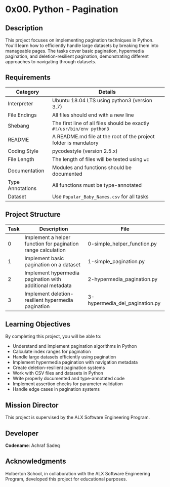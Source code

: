 # 0x00. Python - Pagination

## Description

This project focuses on implementing pagination techniques in Python. You'll learn how to efficiently handle large datasets by breaking them into manageable pages. The tasks cover basic pagination, hypermedia pagination, and deletion-resilient pagination, demonstrating different approaches to navigating through datasets.

## Requirements

| Category | Details |
|----------|---------|
| Interpreter | Ubuntu 18.04 LTS using python3 (version 3.7) |
| File Endings | All files should end with a new line |
| Shebang | The first line of all files should be exactly `#!/usr/bin/env python3` |
| README | A README.md file at the root of the project folder is mandatory |
| Coding Style | pycodestyle (version 2.5.x) |
| File Length | The length of files will be tested using `wc` |
| Documentation | Modules and functions should be documented |
| Type Annotations | All functions must be type-annotated |
| Dataset | Use `Popular_Baby_Names.csv` for all tasks |

## Project Structure

| Task | Description | File |
|------|-------------|------|
| 0 | Implement a helper function for pagination range calculation | 0-simple_helper_function.py |
| 1 | Implement basic pagination on a dataset | 1-simple_pagination.py |
| 2 | Implement hypermedia pagination with additional metadata | 2-hypermedia_pagination.py |
| 3 | Implement deletion-resilient hypermedia pagination | 3-hypermedia_del_pagination.py |

## Learning Objectives

By completing this project, you will be able to:

* Understand and implement pagination algorithms in Python
* Calculate index ranges for pagination
* Handle large datasets efficiently using pagination
* Implement hypermedia pagination with navigation metadata
* Create deletion-resilient pagination systems
* Work with CSV files and datasets in Python
* Write properly documented and type-annotated code
* Implement assertion checks for parameter validation
* Handle edge cases in pagination systems

## Mission Director
This project is supervised by the ALX Software Engineering Program.

## Developer
**Codename**: Achraf Sadeq

## Acknowledgments
Holberton School, in collaboration with the ALX Software Engineering Program, developed this project for educational purposes.
